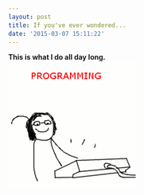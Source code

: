 ```yaml
---
layout: post
title: If you've ever wondered...
date: '2015-03-07 15:11:22'
---
```


**This is what I do all day long.**  
![](/images/VhlQKh.jpg)
